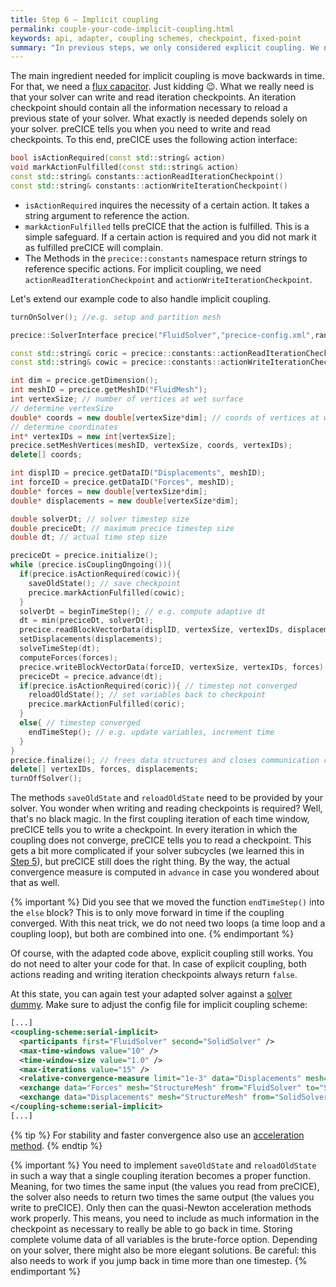 ```yaml
---
title: Step 6 – Implicit coupling
permalink: couple-your-code-implicit-coupling.html
keywords: api, adapter, coupling schemes, checkpoint, fixed-point
summary: "In previous steps, we only considered explicit coupling. We now move onto implicit coupling, so sub-iterating each timestep multiple times until a convergence threshold is reached. This stabilzes strongly-coupled problems."
---
```


The main ingredient needed for implicit coupling is move backwards in time. For that, we need a [flux capacitor](https://www.youtube.com/watch?v=VcZe8_RZO8c). Just kidding :wink:. What we really need is that your solver can write and read iteration checkpoints. An iteration checkpoint should contain all the information necessary to reload a previous state of your solver. What exactly is needed depends solely on your solver. preCICE tells you when you need to write and read checkpoints. To this end, preCICE uses the following action interface:

```cpp
bool isActionRequired(const std::string& action)
void markActionFulfilled(const std::string& action)
const std::string& constants::actionReadIterationCheckpoint()
const std::string& constants::actionWriteIterationCheckpoint()
```

* `isActionRequired` inquires the necessity of a certain action. It takes a string argument to reference the action.
* `markActionFulfilled` tells preCICE that the action is fulfilled. This is a simple safeguard. If a certain action is required and you did not mark it as fulfilled preCICE will complain.
* The Methods in the `precice::constants` namespace return strings to reference specific actions. For implicit coupling, we need `actionReadIterationCheckpoint` and `actionWriteIterationCheckpoint`.

Let's extend our example code to also handle implicit coupling.

```cpp
turnOnSolver(); //e.g. setup and partition mesh

precice::SolverInterface precice("FluidSolver","precice-config.xml",rank,size); // constructor

const std::string& coric = precice::constants::actionReadIterationCheckpoint();
const std::string& cowic = precice::constants::actionWriteIterationCheckpoint();

int dim = precice.getDimension();
int meshID = precice.getMeshID("FluidMesh");
int vertexSize; // number of vertices at wet surface
// determine vertexSize
double* coords = new double[vertexSize*dim]; // coords of vertices at wet surface
// determine coordinates
int* vertexIDs = new int[vertexSize];
precice.setMeshVertices(meshID, vertexSize, coords, vertexIDs);
delete[] coords;

int displID = precice.getDataID("Displacements", meshID);
int forceID = precice.getDataID("Forces", meshID);
double* forces = new double[vertexSize*dim];
double* displacements = new double[vertexSize*dim];

double solverDt; // solver timestep size
double preciceDt; // maximum precice timestep size
double dt; // actual time step size
```

```cpp
preciceDt = precice.initialize();
while (precice.isCouplingOngoing()){
  if(precice.isActionRequired(cowic)){
    saveOldState(); // save checkpoint
    precice.markActionFulfilled(cowic);
  }
  solverDt = beginTimeStep(); // e.g. compute adaptive dt
  dt = min(preciceDt, solverDt);
  precice.readBlockVectorData(displID, vertexSize, vertexIDs, displacements);
  setDisplacements(displacements);
  solveTimeStep(dt);
  computeForces(forces);
  precice.writeBlockVectorData(forceID, vertexSize, vertexIDs, forces);
  preciceDt = precice.advance(dt);
  if(precice.isActionRequired(coric)){ // timestep not converged
    reloadOldState(); // set variables back to checkpoint
    precice.markActionFulfilled(coric);
  }
  else{ // timestep converged
    endTimeStep(); // e.g. update variables, increment time
  }
}
precice.finalize(); // frees data structures and closes communication channels
delete[] vertexIDs, forces, displacements;
turnOffSolver();
```

The methods `saveOldState` and `reloadOldState` need to be provided by your solver. You wonder when writing and reading checkpoints is required? Well, that's no black magic. In the first coupling iteration of each time window, preCICE tells you to write a checkpoint. In every iteration in which the coupling does not converge, preCICE tells you to read a checkpoint. This gets a bit more complicated if your solver subcycles (we learned this in [Step 5](couple-your-code-timestep-sizes)), but preCICE still does the right thing. By the way, the actual convergence measure is computed in `advance` in case you wondered about that as well.

{% important %}
Did you see that we moved the function `endTimeStep()` into the `else` block? This is to only move forward in time if the coupling converged. With this neat trick, we do not need two loops (a time loop and a coupling loop), but both are combined into one.
{% endimportant %}

Of course, with the adapted code above, explicit coupling still works. You do not need to alter your code for that. In case of explicit coupling, both actions reading and writing iteration checkpoints always return `false`.

At this state, you can again test your adapted solver against a [solver dummy](couple-your-code-api#minimal-reference-implementations). Make sure to adjust the config file for implicit coupling scheme:

```xml
[...]
<coupling-scheme:serial-implicit>
  <participants first="FluidSolver" second="SolidSolver" />
  <max-time-windows value="10" />
  <time-window-size value="1.0" />
  <max-iterations value="15" />
  <relative-convergence-measure limit="1e-3" data="Displacements" mesh="StructureMesh"/>
  <exchange data="Forces" mesh="StructureMesh" from="FluidSolver" to="SolidSolver" />
  <exchange data="Displacements" mesh="StructureMesh" from="SolidSolver" to="FluidSolver"/>
</coupling-scheme:serial-implicit>
[...]
```

{% tip %}
For stability and faster convergence also use an [acceleration method](configuration-acceleration).
{% endtip %}

{% important %}
You need to implement `saveOldState` and `reloadOldState` in such a way that a single coupling iteration becomes a proper function. Meaning, for two times the same input (the values you read from preCICE), the solver also needs to return two times the same output (the values you write to preCICE). Only then can the quasi-Newton acceleration methods work properly. This means, you need to include as much information in the checkpoint as necessary to really be able to go back in time. Storing complete volume data of all variables is the brute-force option. Depending on your solver, there might also be more elegant solutions. Be careful: this also needs to work if you jump back in time more than one timestep.
{% endimportant %}
